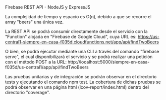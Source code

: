 Firebase REST API - NodeJS y ExpressJS

La complejidad de tiempo y espacio es O(n), debido a que se recorre el array "beers" una única vez.

La REST API se podrá consumir directamente desde el servicio con la "Function" alojada en "Firebase de Google Cloud", cuya URL es: https://us-central1-siempre-en-casa-f035d.cloudfunctions.net/app/api/findTwoBeers

O bien, se podrá ejecutar mediante una CLI a través del comando "firebase serve", el cual disponibilizará el servicio y se podrá realizar una petición con el método POST a la URL: http://localhost:5000/siempre-en-casa-f035d/us-central1/app/api/findTwoBeers 

Las pruebas unitarias y de integración se podrán observar en el directorio tests y ejecutando el comando npm test. 
La cobertura de dichas pruebas se podrá observar en una página html (lcov-report/index.html) dentro del directorio "coverage".
